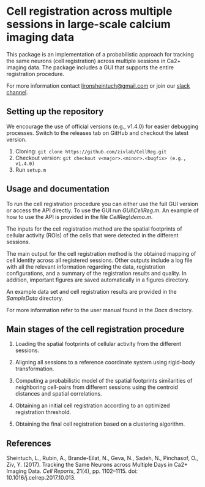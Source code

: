 # Cell registration across multiple sessions in large-scale calcium imaging data
This package is an implementation of a probabilistic approach for tracking the same neurons (cell registration) across multiple sessions 
in Ca2+ imaging data. The package includes a GUI that supports the entire registration procedure. 

For more information contact lironsheintuch@gmail.com or join our [slack channel](https://cellreg.slack.com).

## Setting up the repository
We encourage the use of official versions (e.g., v1.4.0) for easier debugging processes. Switch to the releases tab on GitHub and checkout the latest version.

1. Cloning:
`git clone https://github.com/zivlab/CellReg.git`
2. Checkout version:
`git checkout v<major>.<minor>.<bugfix> (e.g., v1.4.0)`
3. Run `setup.m`

## Usage and documentation
To run the cell registration procedure you can either use the full GUI version or access the API directly.
To use the GUI run *GUI\CellReg.m*.
An example of how to use the API is provided in the file *CellReg\demo.m*.


The inputs for the cell registration method are the spatial footprints of cellular activity (ROIs) of the cells that were detected in the different sessions. 


The main output for the cell registration method is the obtained mapping of cell identity across all registered sessions.
Other outputs include a log file with all the relevant information regarding the data, registration
configurations, and a summary of the registration results and quality. In addition, important figures are saved automatically in a figures directory. 


An example data set and cell registration results are provided in the *SampleData* directory.


For more information refer to the user manual found in the *Docs* directory.

## Main stages of the cell registration procedure

1. Loading the spatial footprints of cellular activity from the different sessions.

2. Aligning all sessions to a reference coordinate system using rigid-body transformation.

3. Computing a probabilistic model of the spatial footprints similarities
of neighboring cell-pairs from different sessions using the centroid
distances and spatial correlations.

4. Obtaining an initial cell registration according to an optimized registration threshold.

5. Obtaining the final cell registration based on a clustering algorithm.

## References
Sheintuch, L., Rubin, A., Brande-Eilat, N., Geva, N., Sadeh, N., Pinchasof, O., Ziv, Y. (2017). Tracking the Same Neurons across Multiple Days in Ca2+ Imaging Data. *Cell Reports*, 21(4), pp. 1102–1115. doi: 10.1016/j.celrep.2017.10.013.

